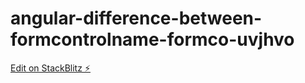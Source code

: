 # angular-difference-between-formcontrolname-formco-uvjhvo

[Edit on StackBlitz ⚡️](https://stackblitz.com/edit/angular-difference-between-formcontrolname-formco-uvjhvo)